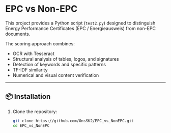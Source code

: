 # EPC vs Non-EPC

This project provides a Python script (`test2.py`) designed to distinguish Energy Performance Certificates (EPC / Energieausweis) from non-EPC documents.

The scoring approach combines:
- OCR with Tesseract
- Structural analysis of tables, logos, and signatures
- Detection of keywords and specific patterns
- TF-IDF similarity
- Numerical and visual content verification

---

## 📦 Installation

1. Clone the repository:
   ```bash
   git clone https://github.com/OnsSK2/EPC_vs_NonEPC.git
   cd EPC_vs_NonEPC
